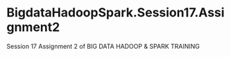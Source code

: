 # BigdataHadoopSpark.Session17.Assignment2
Session 17 Assignment 2 of BIG DATA HADOOP &amp; SPARK TRAINING
